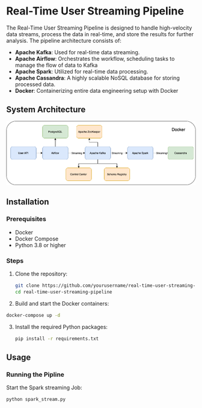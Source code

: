# Real-Time User Streaming Pipeline

The Real-Time User Streaming Pipeline is designed to handle high-velocity data streams, process the data in real-time, and store the results for further analysis. The pipeline architecture consists of:

- **Apache Kafka**: Used for real-time data streaming.
- **Apache Airflow**: Orchestrates the workflow, scheduling tasks to manage the flow of data to Kafka
- **Apache Spark**: Utilized for real-time data processing.
- **Apache Cassandra**: A highly scalable NoSQL database for storing processed data.
- **Docker**: Containerizing entire data engineering setup with Docker

## System Architecture
![System Architecture](./kafka.png)

## Installation

### Prerequisites

- Docker
- Docker Compose
- Python 3.8 or higher

### Steps

1. Clone the repository:

   ```bash
   git clone https://github.com/yourusername/real-time-user-streaming-pipeline.git
   cd real-time-user-streaming-pipeline
   ```
2. Build and start the Docker containers:
  ```bash
  docker-compose up -d
```
3. Install the required Python packages:
   ```bash
   pip install -r requirements.txt
   ```
## Usage
### Running the Pipline

Start the Spark streaming Job:
```bash
python spark_stream.py
```







   
